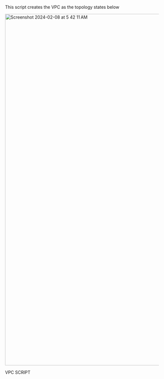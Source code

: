 This script creates the VPC as the topology states below

<img width="1147" alt="Screenshot 2024-02-08 at 5 42 11 AM" src="https://github.com/ValenTech401/401midterm/assets/143548087/c3ef7c0a-ae18-4952-a608-5a94ce1f1d3e">

VPC SCRIPT
